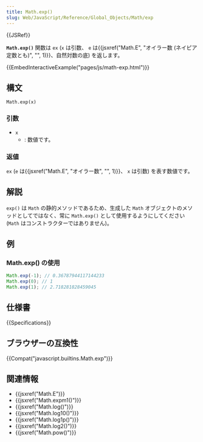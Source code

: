 ```yaml
---
title: Math.exp()
slug: Web/JavaScript/Reference/Global_Objects/Math/exp
---
```


{{JSRef}}

**`Math.exp()`** 関数は `ex` (`x` は引数、 `e` は{{jsxref("Math.E", "オイラー数 (ネイピア定数とも)", "", 1)}}、自然対数の底) を返します。

{{EmbedInteractiveExample("pages/js/math-exp.html")}}

## 構文

```
Math.exp(x)
```

### 引数

- `x`
  - : 数値です。

### 返値

`ex` (`e` は{{jsxref("Math.E", "オイラー数", "", 1)}}、 `x` は引数) を表す数値です。

## 解説

`exp()` は `Math` の静的メソッドであるため、生成した `Math` オブジェクトのメソッドとしてではなく、常に `Math.exp()` として使用するようにしてください (`Math` はコンストラクターではありません)。

## 例

### Math.exp() の使用

```js
Math.exp(-1); // 0.36787944117144233
Math.exp(0); // 1
Math.exp(1); // 2.718281828459045
```

## 仕様書

{{Specifications}}

## ブラウザーの互換性

{{Compat("javascript.builtins.Math.exp")}}

## 関連情報

- {{jsxref("Math.E")}}
- {{jsxref("Math.expm1()")}}
- {{jsxref("Math.log()")}}
- {{jsxref("Math.log10()")}}
- {{jsxref("Math.log1p()")}}
- {{jsxref("Math.log2()")}}
- {{jsxref("Math.pow()")}}

